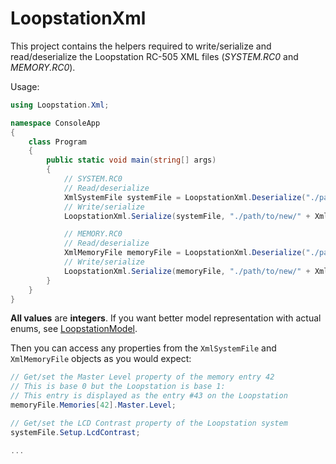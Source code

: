 ﻿# LoopstationXml

This project contains the helpers required to write/serialize and read/deserialize the Loopstation
RC-505 XML files (*SYSTEM.RC0* and *MEMORY.RC0*).

Usage:

```csharp
using Loopstation.Xml;

namespace ConsoleApp
{
	class Program
	{
		public static void main(string[] args)
		{
			// SYSTEM.RC0
			// Read/deserialize
			XmlSystemFile systemFile = LoopstationXml.Deserialize("./path/to/" + XmlSystemFile.FILE_NAME);
			// Write/serialize
			LoopstationXml.Serialize(systemFile, "./path/to/new/" + XmlSystemFile.FILE_NAME);

			// MEMORY.RC0
			// Read/deserialize
			XmlMemoryFile memoryFile = LoopstationXml.Deserialize("./path/to/" + XmlMemoryFile.FILE_NAME);
			// Write/serialize
			LoopstationXml.Serialize(memoryFile, "./path/to/new/" + XmlMemoryFile.FILE_NAME);
		}
	}
}
```

**All values** are **integers**. If you want better model representation with actual enums,
see [LoopstationModel](https://github.com/wRadion/loopstation_editor/tree/master/LoopstationModel).

Then you can access any properties from the `XmlSystemFile` and `XmlMemoryFile` objects
as you would expect:

```csharp
// Get/set the Master Level property of the memory entry 42
// This is base 0 but the Loopstation is base 1:
// This entry is displayed as the entry #43 on the Loopstation
memoryFile.Memories[42].Master.Level;

// Get/set the LCD Contrast property of the Loopstation system
systemFile.Setup.LcdContrast;

...
```